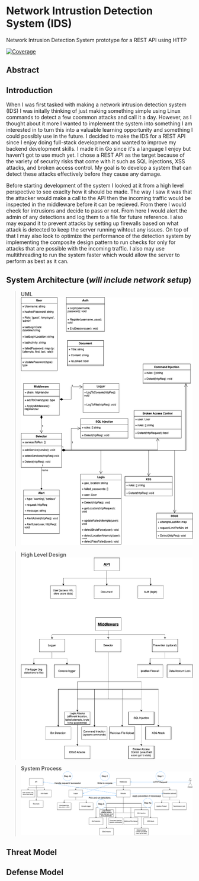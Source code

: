 # Network Intrustion Detection System (IDS)

Network Intrusion Detection System prototype for a REST API using HTTP

[![Coverage](https://img.shields.io/badge/Coverage-71.7%25-yellow)](https://github.com/AliBa1/server-ids/actions)

## Abstract

## Introduction

When I was first tasked with making a network intrusion detection system (IDS)
I was initally thinking of just making something simple using Linux commands
to detect a few coommon attacks and call it a day. However, as I thought about it
more I wanted to implement the system into something I am interested in to turn this into
a valuable learning opportunity and something I could possibly use in the future. I
decided to make the IDS for a REST API since I enjoy doing full-stack development
and wanted to improve my backend development skills. I made it in Go since it's a language
I enjoy but haven't got to use much yet. I chose a REST API as the target because of the variety
of security risks that come with it such as SQL injections, XSS attacks, and broken access control.
My goal is to develop a system that can detect these attacks effectively before they cause any damage.

Before starting development of the system I looked at it from a high level perspective
to see exaclty how it should be made. The way I saw it was that the attacker would make a call to the
API then the incoming traffic would be inspected in the middleware before it can be recieved.
From there I would check for intrusions and decide to pass or not. From here I would alert the admin of any
detections and log them to a file for future reference. I also may expand it to prevent attacks by setting up
firewalls based on what attack is detected to keep the server running wihtout any issues.
On top of that I may also look to optimize the performance of the detection system by implementing the
composite design pattern to run checks for only for attacks that are possible with the incoming traffic.
I also may use multithreading to run the system faster which would allow the server to perform as best as it can.

## System Architecture (_will include network setup_)

> **UML** <br> ![UML for the system code](images/Server%20IDS%20UML.drawio.png)

> **High Level Design** ![UML for the system code](images/Server%20IDS%20High%20Level.png)

> **System Process** ![UML for the system code](images/Server%20IDS%20High%20Level%20Complete.png)

## Threat Model

## Defense Model
